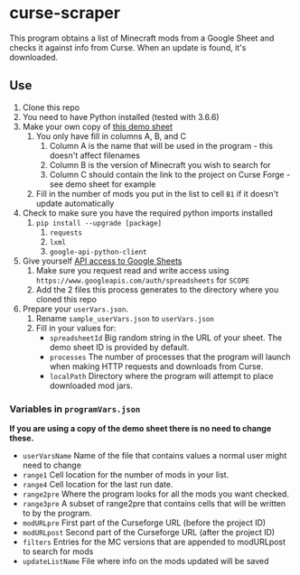 # curse-scraper
This program obtains a list of Minecraft mods from a Google Sheet and checks it against info from Curse. When an update is found, it's downloaded.

## Use
1. Clone this repo
1. You need to have Python installed (tested with 3.6.6)
1. Make your own copy of [this demo sheet](https://docs.google.com/spreadsheets/d/1x4Gq7Uvn_huaaXHmJXdFpE1fbVlheOipG3AfwmuQ1tI/edit?usp=sharing)
	1. You only have fill in columns A, B, and C
		1. Column A is the name that will be used in the program - this doesn't affect filenames
		1. Column B is the version of Minecraft you wish to search for
		1. Column C should contain the link to the project on Curse Forge - see demo sheet for example
	1. Fill in the number of mods you put in the list to cell `B1` if it doesn't update automatically
1. Check to make sure you have the required python imports installed
	1. `pip install --upgrade [package]`
		1. `requests`
		1. `lxml`
		1. `google-api-python-client`
1. Give yourself [API access to Google Sheets](https://developers.google.com/sheets/api/quickstart/python)
	1. Make sure you request read and write access using `https://www.googleapis.com/auth/spreadsheets` for `SCOPE`
	1. Add the 2 files this process generates to the directory where you cloned this repo
1. Prepare your `userVars.json`.
	1. Rename `sample_userVars.json` to `userVars.json`
	1. Fill in your values for:
		* `spreadsheetId` Big random string in the URL of your sheet. The demo sheet ID is provided by default.
		* `processes` The number of processes that the program will launch when making HTTP requests and downloads from Curse.
		* `localPath` Directory where the program will attempt to place downloaded mod jars.

### Variables in `programVars.json`
**If you are using a copy of the demo sheet there is no need to change these.**
* `userVarsName` Name of the file that contains values a normal user might need to change
* `range1` Cell location for the number of mods in your list. 
* `range4` Cell location for the last run date. 
* `range2pre` Where the program looks for all the mods you want checked.
* `range3pre` A subset of range2pre that contains cells that will be written to by the program.
* `modURLpre` First part of the Curseforge URL (before the project ID)
* `modURLpost` Second part of the Curseforge URL (after the project ID)
* `filters` Entries for the MC versions that are appended to modURLpost to search for mods
* `updateListName` File where info on the mods updated will be saved

